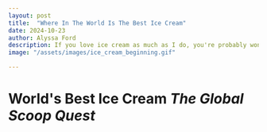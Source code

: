 ```yaml
---
layout: post
title:  "Where In The World Is The Best Ice Cream"
date: 2024-10-23
author: Alyssa Ford
description: If you love ice cream as much as I do, you're probably wondering where you can get the best flavors and the best quality. Let's dive deeper into the world of milk and sugar.
image: "/assets/images/ice_cream_beginning.gif"

---
```


<h1> World's Best Ice Cream <em><strong>The Global Scoop Quest</strong></em></h1>
